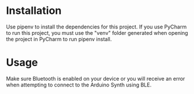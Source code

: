 # Installation
Use pipenv to install the dependencies for this project. If you use PyCharm to run this project, you must use the "venv" folder generated when opening the project in PyCharm to run pipenv install.

# Usage
Make sure Bluetooth is enabled on your device or you will receive an error when attempting to connect to the Arduino Synth using BLE. 
